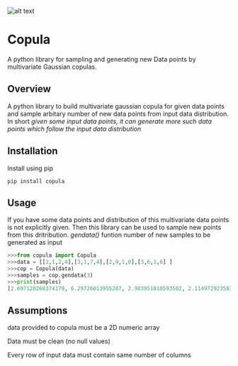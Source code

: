 ![alt text](https://miro.medium.com/max/640/0*AaKD-VocK5nHixGz.PNG)
# Copula
A python library for sampling and generating new Data points by multivariate Gaussian copulas.
## Overview
A python library to build multivariate gaussian copula for given data points and sample arbitary number of new data points from input data distribution. In short *given some input data points, it can generate more  such data points which follow the input data distribution*

## Installation
Install using pip
```
pip install copula
```

## Usage

If you have some data points and distribution of this multivariate data points is not explicitly given. Then this library can be used to sample new points from this dritribution.
*gendata()* funtion number of new samples to be generated as input
```python
>>>from copula import Copula
>>>data = [[2,1,2,4],[3,1,7,4],[2,9,1,0],[3,6,1,6] ]
>>>cop = Copula(data)
>>>samples = cop.gendata(3)
>>>print(samples)
[2.697128268374179, 6.29726013955287, 2.983951810593502, 2.1149729235834496], [3.0, 1.0, 6.831369733333171, 4.631091408593663], [2.147377031275032, 6.75098812552581, 1.9789800708813163, 1.1200891337867478]]
```

## Assumptions
data provided to copula must be a 2D numeric array

Data must be clean (no null values)

Every row of input data must contain same number of columns
